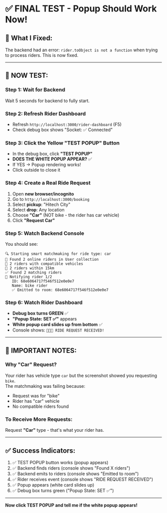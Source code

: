 # ✅ FINAL TEST - Popup Should Work Now!

## 🔧 What I Fixed:
The backend had an error: `rider.toObject is not a function` when trying to process riders. This is now fixed.

---

## 🧪 NOW TEST:

### Step 1: Wait for Backend
Wait 5 seconds for backend to fully start.

### Step 2: Refresh Rider Dashboard
- Refresh `http://localhost:3000/rider-dashboard` (F5)
- Check debug box shows "Socket: ✅ Connected"

### Step 3: Click the Yellow "TEST POPUP" Button
- In the debug box, click **"TEST POPUP"**
- **DOES THE WHITE POPUP APPEAR?** ✅
- If YES → Popup rendering works!
- Click outside to close it

### Step 4: Create a Real Ride Request
1. Open **new browser/incognito**
2. Go to `http://localhost:3000/booking`
3. Select **pickup**: "Hitech City"
4. Select **drop**: Any location
5. Choose **"Car"** (NOT bike - the rider has car vehicle)
6. Click **"Request Car"**

### Step 5: Watch Backend Console
You should see:
```
🔍 Starting smart matchmaking for ride type: car
👥 Found 2 online riders in User collection
🚗 2 riders with compatible vehicles
📍 2 riders within 15km
✅ Found 2 matching riders
📱 Notifying rider 1/2
   ID: 68e6064717f546f512e0e0e7
   Name: bike rider
   ✅ Emitted to room: 68e6064717f546f512e0e0e7
```

### Step 6: Watch Rider Dashboard
- **Debug box turns GREEN** ✅
- **"Popup State: SET ✅"** appears
- **White popup card slides up from bottom** ✅
- Console shows: `📱📱📱 RIDE REQUEST RECEIVED!`

---

## 🐛 IMPORTANT NOTES:

### Why "Car" Request?
Your rider has vehicle type `car` but the screenshot showed you requesting `bike`.  
The matchmaking was failing because:
- Request was for "bike" 
- Rider has "car" vehicle
- No compatible riders found

### To Receive More Requests:
Request **"Car"** type - that's what your rider has.

---

## ✅ Success Indicators:

1. ✅ TEST POPUP button works (popup appears)
2. ✅ Backend finds riders (console shows "Found X riders")
3. ✅ Backend emits to riders (console shows "Emitted to room")
4. ✅ Rider receives event (console shows "RIDE REQUEST RECEIVED")
5. ✅ Popup appears (white card slides up)
6. ✅ Debug box turns green ("Popup State: SET ✅")

---

**Now click TEST POPUP and tell me if the white popup appears!**

